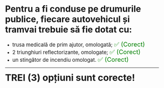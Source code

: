 # Pentru a fi conduse pe drumurile publice, fiecare autovehicul și tramvai trebuie să fie dotat cu:

- <span style="font-size: larger;">trusa medicală de prim ajutor, omologată; <span style="color: green; font-size: larger;">✅ (Corect)</span></span>
- <span style="font-size: larger;">2 triunghiuri reflectorizante, omologate; <span style="color: green; font-size: larger;">✅ (Corect)</span></span>
- <span style="font-size: larger;">un stingător de incendiu omologat. <span style="color: green; font-size: larger;">✅ (Corect)</span></span>

---

<span style="font-size: 30px; font-weight: bold;">**TREI (3) opțiuni sunt corecte!**</span>